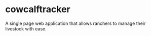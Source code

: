 # cowcalftracker
A single page web application that allows ranchers to manage their livestock with ease.

